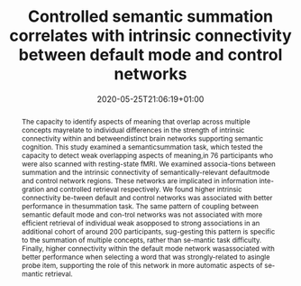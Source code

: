 ---
title: "Controlled semantic summation correlates with intrinsic connectivity between default mode and control networks"
date: 2020-05-25T21:06:19+01:00
authors: ["Megan Evans", "Katya Krieger-Redwood","Tirso Rene del Jesus Gonzalez Alam", "Jonathan Smallwood", "Elizabeth Jefferies"]
draft: false
publication_types: ["2"]
publication: "Cortex"
abstract: "The capacity to identify aspects of meaning that overlap across multiple concepts mayrelate to individual differences in the strength of intrinsic connectivity within and betweendistinct brain networks supporting semantic cognition. This study examined a semanticsummation task, which tested the capacity to detect weak overlapping aspects of meaning,in 76 participants who were also scanned with resting-state fMRI. We examined associa-tions between summation and the intrinsic connectivity of semantically-relevant defaultmode and control network regions. These networks are implicated in information inte-gration and controlled retrieval respectively. We found higher intrinsic connectivity be-tween default and control networks was associated with better performance in thesummation task. The same pattern of coupling between semantic default mode and con-trol networks was not associated with more efficient retrieval of individual weak asopposed to strong associations in an additional cohort of around 200 participants, sug-gesting this pattern is specific to the summation of multiple concepts, rather than se-mantic task difficulty. Finally, higher connectivity within the default mode network wasassociated with better performance when selecting a word that was strongly-related to asingle probe item, supporting the role of this network in more automatic aspects of se-mantic retrieval."
selected: true
featured: false
doi: "10.1016/j.cortex.2020.04.032"
url_dataset: "https://neurovault.org/collections/6140/"
---